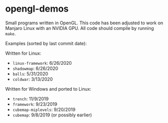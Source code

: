 # opengl-demos
Small programs written in OpenGL.  This code has been adjusted to work on Manjaro Linux with an NVIDIA GPU.  All code should compile by running `make`.

Examples (sorted by last commit date):

Written for Linux:
 - `linux-framework`: 6/26/2020
 - `shadowmap`: 6/26/2020
 - `balls`: 5/31/2020
 - `coldwar`: 3/13/2020

Written for Windows and ported to Linux:
 - `trench`: 11/9/2019
 - `framework`: 9/23/2019
 - `cubemap-miplevels`: 9/20/2019
 - `cubemap`: 9/8/2019 (or possibly earlier)

